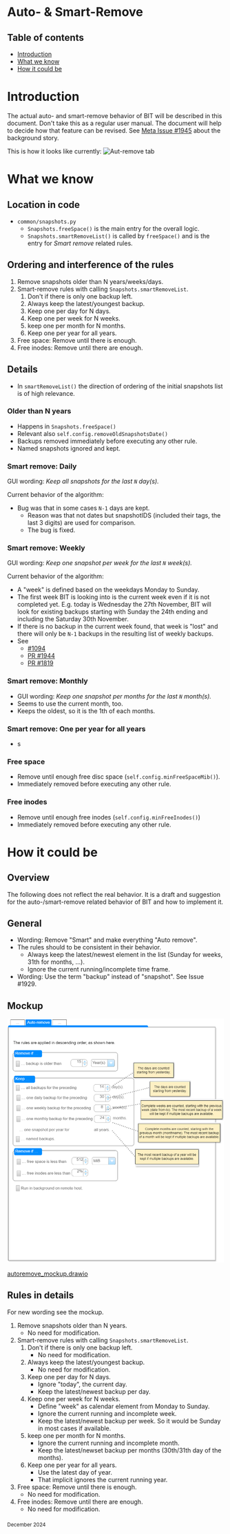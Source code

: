 <!--
SPDX-FileCopyrightText: © 2024 Christian Buhtz <c.buhtz@posteo.jp>

SPDX-License-Identifier: GPL-2.0-or-later

This file is part of the program "Back In Time" which is released under GNU
General Public License v2 (GPLv2). See LICENSES folder or go to
<https://spdx.org/licenses/GPL-2.0-or-later.html>
-->
# Auto- & Smart-Remove
## Table of contents
* [Introduction](#introduction)
* [What we know](#what-we-know)
* [How it could be](#how-it-could-be)

# Introduction
The actual auto- and smart-remove behavior of BIT will be described in this
document. Don't take this as a regular user manual. The document will help to
decide how that feature can be revised. See
[Meta Issue #1945](https://github.com/bit-team/backintime/issues/1945) about
the background story.

This is how it looks like currently:
![Aut-remove tab](https://translate.codeberg.org/media/screenshots/bit_manage_profiles_autoremove.gif)

# What we know
## Location in code
* `common/snapshots.py`
  * `Snapshots.freeSpace()` is the main entry for the overall logic.
  * `Snapshots.smartRemoveList()` is called by `freeSpace()` and is the entry
    for _Smart remove_ related rules.

## Ordering and interference of the rules
1. Remove snapshots older than N years/weeks/days.
2. Smart-remove rules with calling `Snapshots.smartRemoveList`.
   1. Don't if there is only one backup left.
   2. Always keep the latest/youngest backup.
   3. Keep one per day for N days.
   4. Keep one per week for N weeks.
   5. keep one per month for N months.
   6. Keep one per year for all years.
3. Free space: Remove until there is enough.
4. Free inodes: Remove until there are enough.

## Details
- In `smartRemoveList()` the direction of ordering of the initial snapshots
  list is of high relevance.

### Older than N years
- Happens in `Snapshots.freeSpace()`
- Relevant also `self.config.removeOldSnapshotsDate()`
- Backups removed immediately before executing any other rule.
- Named snapshots ignored and kept.

### Smart remove: Daily
GUI wording: _Keep all snapshots for the last `N` day(s)._

Current behavior of the algorithm:
* Bug was that in some cases `N-1` days are kept.
  * Reason was that not dates but snapshotIDS (included their tags, the last 3
    digits) are used for comparison.
  * The bug is fixed.

### Smart remove: Weekly
GUI wording: _Keep one snapshot per week for the last `N` week(s)._

Current behavior of the algorithm:
* A "week" is defined based on the weekdays Monday to Sunday.
* The first week BIT is looking into is the current week even if it is not
  completed yet. E.g. today is Wednesday the 27th November, BIT will look
  for existing backups starting with Sunday the 24th ending and including the
  Saturday 30th November.
* If there is no backup in the current week found, that week is "lost" and
  there will only be `N-1` backups in the resulting list of weekly backups.
* See
  * [#1094](https://github.com/bit-team/backintime/issues/1094)
  * [PR #1944](https://github.com/bit-team/backintime/pull/1944)
  * [PR #1819](https://github.com/bit-team/backintime/pull/1819)



### Smart remove: Monthly
- GUI wording: _Keep one snapshot per months for the last `N` month(s)._
- Seems to use the current month, too.
- Keeps the oldest, so it is the 1th of each months.

### Smart remove: One per year for all years
- s
### Free space
- Remove until enough free disc space (`self.config.minFreeSpaceMib()`).
- Immediately removed before executing any other rule.

### Free inodes
- Remove until enough free inodes (`self.config.minFreeInodes()`)
- Immediately removed before executing any other rule.

# How it could be
## Overview
The following does not reflect the real behavior. It is a draft and suggestion
for the auto-/smart-remove related behavior of BIT and how to implement it.

## General
- Wording: Remove "Smart" and make everything "Auto remove".
- The rules should to be consistent in their behavior.
  - Always keep the latest/newest element in the list (Sunday for weeks, 31th
    for months, ...).
  - Ignore the current running/incomplete time frame.
- Wording: Use the term "backup" instead of "snapshot". See Issue #1929.

## Mockup
![Mockup](_images/autoremove_mockup.png)

[autoremove_mockup.drawio](_images/autoremove_mockup.drawio)

## Rules in details
For new wording see the mockup.

1. Remove snapshots older than N years.
   - No need for modification.
2. Smart-remove rules with calling `Snapshots.smartRemoveList`.
   1. Don't if there is only one backup left.
      - No need for modification.
   2. Always keep the latest/youngest backup.
      - No need for modification.
   3. Keep one per day for N days.
      - Ignore "today", the current day.
      - Keep the latest/newest backup per day.
   4. Keep one per week for N weeks.
      - Define "week" as calendar element from Monday to Sunday.
      - Ignore the current running and incomplete week.
      - Keep the latest/newest backup per week. So it would be Sunday in most
        cases if available.
   5. keep one per month for N months.
      - Ignore the current running and incomplete month.
      - Keep the latest/newset backup per months (30th/31th day of the months).
   6. Keep one per year for all years.
      - Use the latest day of year.
      - That implicit ignores the current running year.
3. Free space: Remove until there is enough.
   - No need for modification.
4. Free inodes: Remove until there are enough.
   - No need for modification.

<sub>December 2024</sub>

